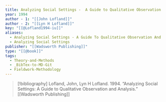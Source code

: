 ```yaml
---
title: Analyzing Social Settings -  A Guide to Qualitative Observation and Analysis
year: 1994
author - 1: "[[John Lofland]]"
author - 2: "[[Lyn H Lofland]]"
key: "[[@Lofland1994-iu]]"
aliases:
  - Analyzing Social Settings - A Guide To Qualitative Observation And Analysis
  - Analyzing Social Settings
publisher: "[[Wadsworth Publishing]]"
type: "[[@book]]"
tags:
  - Theory-and-Methods
  - _BibTex-to-MD-Git
  - Fieldwork-Methodology
---
```


> [!bibliography]
> Lofland, John, Lyn H Lofland. 1994. “Analyzing Social Settings: A Guide to Qualitative Observation and Analysis.” [[Wadsworth Publishing]]
